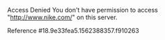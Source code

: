 Access Denied You don't have permission to access "http://www.nike.com/" on this server.

Reference #18.9e33fea5.1562388357.f910263